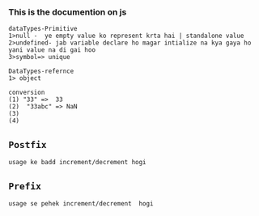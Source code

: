 ### This is the documention on js

```
dataTypes-Primitive
1>null -  ye empty value ko represent krta hai | standalone value
2>undefined- jab variable declare ho magar intialize na kya gaya ho yani value na di gai hoo
3>symbol=> unique

```

```
DataTypes-refernce
1> object
```

```
conversion
(1) "33" =>  33
(2)  "33abc" => NaN
(3)
(4)
```

## `Postfix`

```
usage ke badd increment/decrement hogi
```

## `Prefix`

```
usage se pehek increment/decrement  hogi
```
